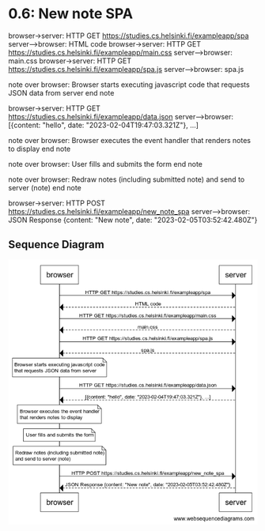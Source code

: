 # 0.6: New note SPA



browser->server: HTTP GET https://studies.cs.helsinki.fi/exampleapp/spa
server-->browser: HTML code
browser->server: HTTP GET https://studies.cs.helsinki.fi/exampleapp/main.css
server-->browser: main.css
browser->server: HTTP GET https://studies.cs.helsinki.fi/exampleapp/spa.js
server-->browser: spa.js

note over browser:
Browser starts executing javascript code
that requests JSON data from server 
end note

browser->server: HTTP GET https://studies.cs.helsinki.fi/exampleapp/data.json
server-->browser: [{content: "hello", date: "2023-02-04T19:47:03.321Z"}, ...]

note over browser:
Browser executes the event handler
that renders notes to display
end note

note over browser:
User fills and submits the form
end note

note over browser:
Redraw notes (including submitted note)
and send to server (note)
end note

browser->server: HTTP POST https://studies.cs.helsinki.fi/exampleapp/new_note_spa
server-->browser: JSON Response {content: "New note", date: "2023-02-05T03:52:42.480Z"}



## Sequence Diagram




![0.6](0.6.png)

